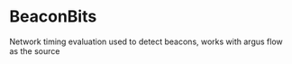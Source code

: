 BeaconBits
==========

Network timing evaluation used to detect beacons, works with argus flow as the source
